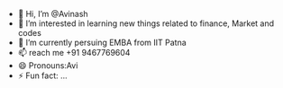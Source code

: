 - 👋 Hi, I’m @Avinash
- 👀 I’m interested in learning new things related to finance, Market and codes
- 🌱 I’m currently persuing EMBA from IIT Patna
- 📫 reach me +91 9467769604
- 😄 Pronouns:Avi
- ⚡ Fun fact: ...

<!---
Kumaravi2avinash/Kumaravi2avinash is a ✨ special ✨ repository because its `README.md` (this file) appears on your GitHub profile.
You can click the Preview link to take a look at your changes.
--->
